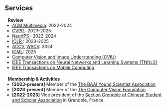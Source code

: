 ## Services
<!-- 
<h4 style="margin:0 10px 0;">Conference Reviewers</h4>

<ul style="margin:0 0 5px;">
  <li><a href="http://cvpr2023.thecvf.com/"><autocolor>IEEE/CVF Conference on Computer Vision and Pattern Recognition (CVPR) 2021-2023</autocolor></a></li>
  <li><a href="http://iccv2021.thecvf.com/"><autocolor>IEEE/CVF International Conference on Computer Vision (ICCV) 2021</autocolor></a></li>
  <li><a href="https://eccv2022.ecva.net/"><autocolor>European Conference on Computer Vision (ECCV) 2022</autocolor></a></li>
</ul> -->

<h4 style="margin:0 10px 0;">Review</h4>

<ul style="margin:0 0 20px;">
  <li><a href="https://www.acmmm2023.org/" target="_blank"> ACM Multimedia</a>: 2022-2024</li>
  <li><a href="https://cvpr.thecvf.com/" target="_blank"> CVPR </a>: 2023-2025 </li>
  <li><a href="https://neurips.cc/" target="_blank"> NeurIPS </a>: 2022-2024 </li>
  <li><a href="https://iclr.cc/" target="_blank"> ICLR </a>: 2023-2025 </li>
  <li><a href="https://neurips.cc/" target="_blank"> ACCV</a>, <a href="https://wacv2025.thecvf.com/" target="_blank"> WACV</a>: 2024</li>
  <li><a href="https://icml.cc/" target="_blank"> ICML</a>: 2025</li>
  <li><a href="https://www.sciencedirect.com/journal/computer-vision-and-image-understanding" target="_blank"> Computer Vision and Image Understanding (CVIU) </a></li>
  <li><a href="https://cis.ieee.org/publications/t-neural-networks-and-learning-systems" target="_blank"> IEEE Transactions on Neural Networks and Learning Systems (TNNLS) </a></li>
  <li><a href="https://ieeexplore.ieee.org/xpl/RecentIssue.jsp?punumber=7755" target="_blank"> IEEE Transactions on Mobile Computing </a></li> 
</ul>

<h4 style="margin:0 10px 0;">Membership & Activities</h4>

<ul style="margin:0 0 20px;">
  <li><strong>[2023-present]</strong> Member of the <a href="https://www.thecvf.com/" target="_blank"> The BAAI Young Scientist Association </a></li>
  <li><strong>[2023-present]</strong> Member of the <a href="https://baai.ac.cn/" target="_blank"> The Computer Vision Foundation </a></li>
  <li><strong>[2022-2023]</strong> Vice president of the <a href="http://jiaoyuchu.online.fr/Subpages/UCECF.html" target="_blank"> Section Grenoble of Chinese Student and Scholar Association</a> in Grenoble, France</li>
</ul>
